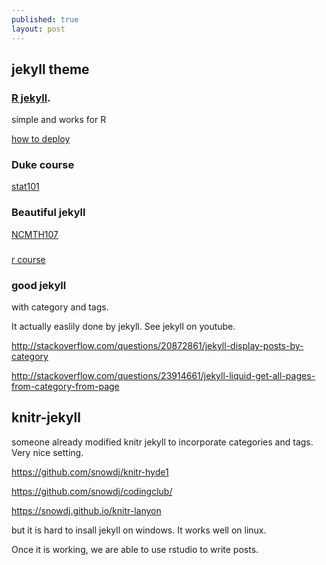 ```yaml
---
published: true
layout: post
---
```

## jekyll theme

###  [R jekyll](https://github.com/yihui/knitr-jekyll). 
simple and works for R

[how to deploy](http://yihui.name/knitr-jekyll/2014/09/jekyll-with-knitr.html)


### Duke course

[stat101](https://www2.stat.duke.edu/courses/Spring16/sta101.001/)


### Beautiful jekyll
[NCMTH107](https://github.com/droglenc/NCMTH107)

###
[r course](https://github.com/ateucher/rcourse_site)


### good jekyll

with category and tags.

It actually easlily done by jekyll. See jekyll on youtube.

http://stackoverflow.com/questions/20872861/jekyll-display-posts-by-category

http://stackoverflow.com/questions/23914661/jekyll-liquid-get-all-pages-from-category-from-page


## knitr-jekyll

someone already modified knitr jekyll to incorporate categories and tags. Very nice setting.


https://github.com/snowdj/knitr-hyde1

https://github.com/snowdj/codingclub/

https://snowdj.github.io/knitr-lanyon


but it is hard to insall jekyll on windows. It works well on linux.

Once it is working, we are able to use rstudio to write posts.


